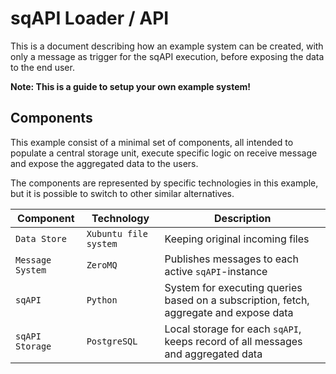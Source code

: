 # sqAPI Loader / API
This is a document describing how an example system can be created,
with only a message as trigger for the sqAPI execution,
before exposing the data to the end user.

**Note: This is a guide to setup your own example system!**

## Components
This example consist of a minimal set of components,
all intended to populate a central storage unit,
execute specific logic on receive message and expose the aggregated data to the users.

The components are represented by specific technologies in this example,
but it is possible to switch to other similar alternatives.

| Component | Technology | Description |
| --------- | ---------- | ----------- |
| `Data Store` | `Xubuntu file system` | Keeping original incoming files |
| `Message System` | `ZeroMQ` | Publishes messages to each active `sqAPI`-instance |
| `sqAPI` | `Python` | System for executing queries based on a subscription, fetch, aggregate and expose data |
| `sqAPI Storage` | `PostgreSQL` | Local storage for each `sqAPI`, keeps record of all messages and aggregated data |
